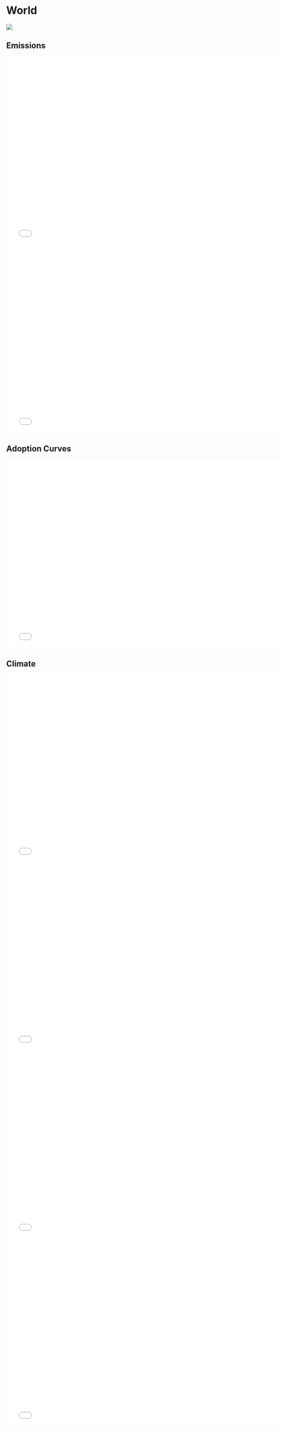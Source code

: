 



# World 
  
![](../region%20maps/World.png)  
  
  

## Emissions
<iframe id='igraph' scrolling='no' style='border:none' seamless='seamless' src= "mwedges-pathway-World-dauffi.html" height='500' width='150%'></iframe>  
<iframe id='igraph' scrolling='no' style='border:none' seamless='seamless' src= "emsubind-pathway-dauffi.html" height='500' width='150%'></iframe>  
  

## Adoption Curves
<iframe id='igraph' scrolling='no' style='border:none' seamless='seamless' src= "scurves-World-pathway-dauffi.html" height='500' width='150%'></iframe>  
  

## Climate
<iframe id='igraph' scrolling='no' style='border:none' seamless='seamless' src= "co2conc-World-dauffi.html" height='500' width='150%'></iframe>  
<iframe id='igraph' scrolling='no' style='border:none' seamless='seamless' src= "ghgconc-World-dauffi.html" height='500' width='150%'></iframe>  
<iframe id='igraph' scrolling='no' style='border:none' seamless='seamless' src= "forcing-World-dauffi.html" height='500' width='150%'></iframe>  
<iframe id='igraph' scrolling='no' style='border:none' seamless='seamless' src= "temp-World-dauffi.html" height='500' width='150%'></iframe>  
